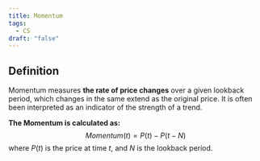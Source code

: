 ```yaml
---
title: Momentum
tags:
  - CS
draft: "false"
---
```

## Definition

Momentum measures **the rate of price changes** over a given lookback period, which changes in the same extend as the original price. It is often been interpreted as an indicator of the strength of a trend.

**The Momentum is calculated as:**
$$
Momentum(t) = P(t) - P(t - N)
$$
where $P(t)$ is the price at time $t$, and $N$ is the lookback period.

[^1]:Martin Pring, Technical Analysis Explained: The Successful Investor's Guide to Spotting Investment Trends and Turning Points (McGraw-Hill, 2002)

